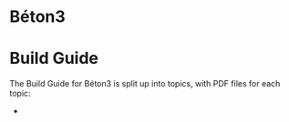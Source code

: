 # Béton3
# Build Guide

The Build Guide for Béton3 is split up into topics, with PDF files for each topic:

-
